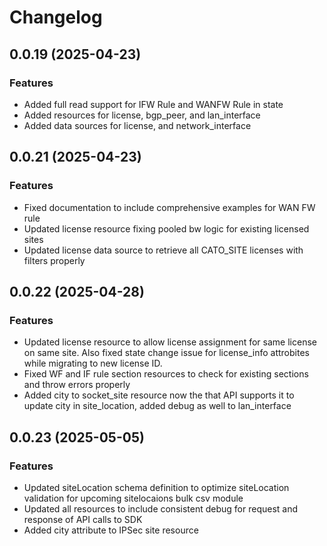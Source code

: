 # Changelog

## 0.0.19 (2025-04-23)

### Features
- Added full read support for IFW Rule and WANFW Rule in state
- Added resources for license, bgp_peer, and lan_interface
- Added data sources for license, and network_interface

## 0.0.21 (2025-04-23)

### Features
- Fixed documentation to include comprehensive examples for WAN FW rule
- Updated license resource fixing pooled bw logic for existing licensed sites
- Updated license data source to retrieve all CATO_SITE licenses with filters properly

## 0.0.22 (2025-04-28)

### Features
- Updated license resource to allow license assignment for same license on same site.  Also fixed state change issue for license_info attrobites while migrating to new license ID.
- Fixed WF and IF rule section resources to check for existing sections and throw errors properly
- Added city to socket_site resource now the that API supports it to update city in site_location, added debug as well to lan_interface

## 0.0.23 (2025-05-05)

### Features
- Updated siteLocation schema definition to optimize siteLocation validation for upcoming sitelocaions bulk csv module
- Updated all resources to include consistent debug for request and response of API calls to SDK
- Added city attribute to IPSec site resource